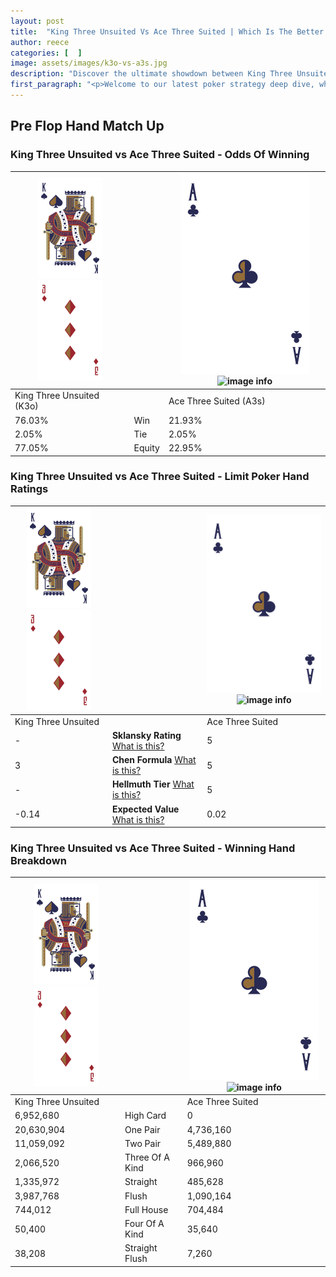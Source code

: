 ```yaml
---
layout: post
title:  "King Three Unsuited Vs Ace Three Suited | Which Is The Better Hand In Poker? A Complete Guide"
author: reece
categories: [  ]
image: assets/images/k3o-vs-a3s.jpg
description: "Discover the ultimate showdown between King Three Unsuited and Ace Three Suited in poker! Uncover the odds, strategies, and scenarios where one hand triumphs over the other. Get ready to up your poker game with this thrilling analysis."
first_paragraph: "<p>Welcome to our latest poker strategy deep dive, where we're pitting two distinct hands against each other in a high-stakes showdown: King Three Unsuited vs Ace Three Suited.</p><p>In the dynamic world of poker, every decision counts, and knowing which hand holds the upper hand is key to your success at the table.</p><p>In this article, we'll dissect these two hands, explore the scenarios where one dominates the other, and equip you with the knowledge to make strategic choices that can tip the odds in your favor.</p><p>Get ready to unravel the intriguing dynamics of these poker hands and elevate your game to new heights.</p>"
---
```




[comment]: # (sp0)

## Pre Flop Hand Match Up

<div class="table hand-ratings" markdown="1"> 



### King Three Unsuited vs Ace Three Suited - Odds Of Winning


    
| ![image info](assets/images/hand1/K.png) ![image info](assets/images/hand1/3o.png) |  | ![image info](assets/images/hand2/A.png) ![image info](assets/images/hand2/3s.png) |
| -------- | -------- | -------- |
| King Three Unsuited (K3o) |  | Ace Three Suited (A3s) |
| 76.03% | Win | 21.93% |
| 2.05% | Tie | 2.05% |
| 77.05% | Equity | 22.95% |




[comment]: # (sp1)



### King Three Unsuited vs Ace Three Suited - Limit Poker Hand Ratings


    
| ![image info](assets/images/hand1/K.png) ![image info](assets/images/hand1/3o.png) |  | ![image info](assets/images/hand2/A.png) ![image info](assets/images/hand2/3s.png) |
| -------- | -------- | -------- |
| King Three Unsuited |  | Ace Three Suited |
| - | **Sklansky Rating** [What is this?](/sklansky-rating-explained) | 5 |
| 3 | **Chen Formula** [What is this?](/chen-formula-explained) | 5 |
| - | **Hellmuth Tier** [What is this?](/Hellmuth-tier-explained) | 5 |
| -0.14 | **Expected Value** [What is this?](/expected-value-explained) | 0.02 |




[comment]: # (sp2)



### King Three Unsuited vs Ace Three Suited - Winning Hand Breakdown


    
| ![image info](assets/images/hand1/K.png) ![image info](assets/images/hand1/3o.png) |  | ![image info](assets/images/hand2/A.png) ![image info](assets/images/hand2/3s.png) |
| -------- | -------- | -------- |
| King Three Unsuited |  | Ace Three Suited |
| 6,952,680 | High Card | 0 |
| 20,630,904 | One Pair | 4,736,160 |
| 11,059,092 | Two Pair | 5,489,880 |
| 2,066,520 | Three Of A Kind | 966,960 |
| 1,335,972 | Straight | 485,628 |
| 3,987,768 | Flush | 1,090,164 |
| 744,012 | Full House | 704,484 |
| 50,400 | Four Of A Kind | 35,640 |
| 38,208 | Straight Flush | 7,260 |




[comment]: # (sp3)



</div>

[comment]: # (sp4)



[comment]: # (sp5)


